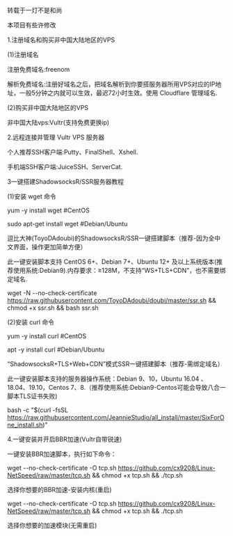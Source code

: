 转载于一灯不是和尚

本项目有些许修改

1.注册域名和购买非中国大陆地区的VPS

(1)注册域名

注册免费域名:freenom

解析免费域名:注册好域名之后，把域名解析到你要搭服务器所用VPS对应的IP地址，一般5分钟之内就可以生效，最迟72小时生效。使用 Cloudflare 管理域名.

(2)购买非中国大陆地区的VPS

非中国大陆vps:Vultr(支持免费更换ip)

2.远程连接并管理 Vultr VPS 服务器

个人推荐SSH客户端:Putty、FinalShell、Xshell.

手机端SSH客户端:JuiceSSH、ServerCat.


3一键搭建ShadowsocksR/SSR服务器教程

(1)安装 wget 命令

yum -y install wget #CentOS

sudo apt-get install wget #Debian/Ubuntu

逗比大神(ToyoDAdoubi)的ShadowsocksR/SSR一键搭建脚本（推荐-因为全中文界面，操作更加简单方便）

此一键安装脚本支持 CentOS 6+、Debian 7+、Ubuntu 12+ 及以上系统版本(推荐使用系统:Debian9).内存要求：≥128M，不支持“WS+TLS+CDN”，也不需要绑定域名.

wget -N --no-check-certificate https://raw.githubusercontent.com/ToyoDAdoubi/doubi/master/ssr.sh && chmod +x ssr.sh && bash ssr.sh

(2)安装 curl 命令

yum -y install curl #CentOS

apt -y install curl #Debian/Ubuntu

“ShadowsocksR+TLS+Web+CDN”模式SSR一键搭建脚本（推荐-需绑定域名）

此一键安装脚本支持的服务器操作系统：Debian 9、10，Ubuntu 16.04 、18.04、19.10，Centos 7、8.（推荐使用系统:Debian9-Centos可能会导致八合一脚本TLS证书失败)

bash -c "$(curl -fsSL https://raw.githubusercontent.com/JeannieStudio/all_install/master/SixForOne_install.sh)"

4.一键安装并开启BBR加速(Vultr自带锐速)

一键安装BBR加速脚本，执行如下命令：

wget --no-check-certificate -O tcp.sh https://github.com/cx9208/Linux-NetSpeed/raw/master/tcp.sh && chmod +x tcp.sh && ./tcp.sh

选择你想要的BBR加速-安装内核(重启)

wget --no-check-certificate -O tcp.sh https://github.com/cx9208/Linux-NetSpeed/raw/master/tcp.sh && chmod +x tcp.sh && ./tcp.sh

选择你想要的加速模块(无需重启)







